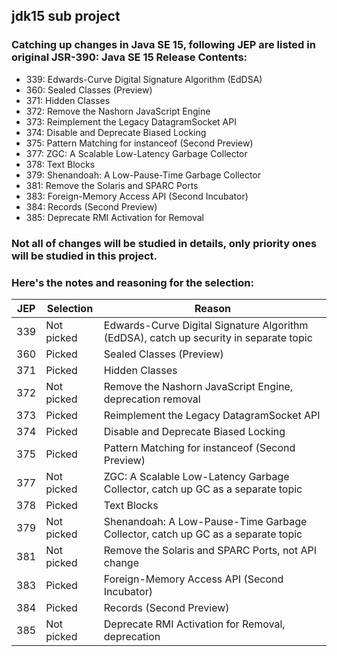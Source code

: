 ## jdk15 sub project

### Catching up changes in Java SE 15, following JEP are listed in original JSR-390: Java SE 15 Release Contents:

- 339:	Edwards-Curve Digital Signature Algorithm (EdDSA)
- 360:	Sealed Classes (Preview)
- 371:	Hidden Classes
- 372:	Remove the Nashorn JavaScript Engine
- 373:	Reimplement the Legacy DatagramSocket API
- 374:	Disable and Deprecate Biased Locking
- 375:	Pattern Matching for instanceof (Second Preview)
- 377:	ZGC: A Scalable Low-Latency Garbage Collector
- 378:	Text Blocks
- 379:	Shenandoah: A Low-Pause-Time Garbage Collector
- 381:	Remove the Solaris and SPARC Ports
- 383:	Foreign-Memory Access API (Second Incubator)
- 384:	Records (Second Preview)
- 385:	Deprecate RMI Activation for Removal

### Not all of changes will be studied in details, only priority ones will be studied in this project. 
### Here's the notes and reasoning for the selection:

| JEP | Selection  | Reason                                                                   |
| --- | ---------- | ------------------------------------------------------------------------ |
| 339 | Not picked | Edwards-Curve Digital Signature Algorithm (EdDSA), catch up security in separate topic |
| 360 | Picked     | Sealed Classes (Preview)                                                 |
| 371 | Picked     | Hidden Classes                                                           |
| 372 | Not picked | Remove the Nashorn JavaScript Engine, deprecation removal                |
| 373 | Picked     | Reimplement the Legacy DatagramSocket API                                |
| 374 | Picked     | Disable and Deprecate Biased Locking                                     |
| 375 | Picked     | Pattern Matching for instanceof (Second Preview)                         |
| 377 | Not picked | ZGC: A Scalable Low-Latency Garbage Collector, catch up GC as a separate topic |
| 378 | Picked     | Text Blocks                                                              |
| 379 | Not picked | Shenandoah: A Low-Pause-Time Garbage Collector, catch up GC as a separate topic |
| 381 | Not picked | Remove the Solaris and SPARC Ports, not API change                       |
| 383 | Picked     | Foreign-Memory Access API (Second Incubator)                             |
| 384 | Picked     | Records (Second Preview)                                                 |
| 385 | Not picked | Deprecate RMI Activation for Removal, deprecation                        |
